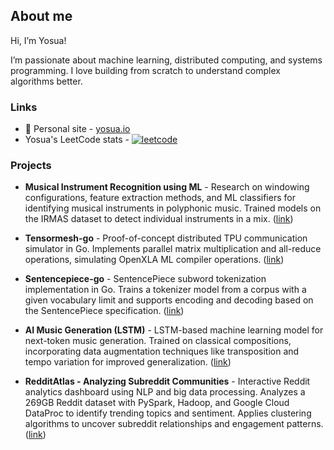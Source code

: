 ## About me

Hi, I’m Yosua! 

I’m passionate about machine learning, distributed computing, and systems programming. I love building from scratch to understand complex algorithms better.
### Links
- 👋  Personal site - [yosua.io](https://yosua.io)
- Yosua's LeetCode stats - [![leetcode](https://leetcode-stats-six.vercel.app/api?username=yosuamuliawan19)](https://leetcode.com/yosuamuliawan19/)

### Projects

- **Musical Instrument Recognition using ML** - Research on windowing configurations, feature extraction methods, and ML classifiers for identifying musical instruments in polyphonic music. Trained models on the IRMAS dataset to detect individual instruments in a mix. ([link](https://github.com/Yosuamuliawan19/csmc_mume_polyphonic_instrument_classification/blob/master/MUME_2020___Submission.pdf))

- **Tensormesh-go**  - Proof-of-concept distributed TPU communication simulator in Go. Implements parallel matrix multiplication and all-reduce operations, simulating OpenXLA ML compiler operations. ([link](https://github.com/Yosuamuliawan19/tensormesh-go))

- **Sentencepiece-go** - SentencePiece subword tokenization implementation in Go. Trains a tokenizer model from a corpus with a given vocabulary limit and supports encoding and decoding based on the SentencePiece specification. ([link](https://github.com/Yosuamuliawan19/sentencepiece-go))

- **AI Music Generation (LSTM)** - LSTM-based machine learning model for next-token music generation. Trained on classical compositions, incorporating data augmentation techniques like transposition and tempo variation for improved generalization. ([link]([https://github.com/Yosuamuliawan19/csmc_mume_polyphonic_instrument_classification/blob/master/MUME_2020___Submission.pdf](http://bit.ly/lstm-music-gen)))

- **RedditAtlas - Analyzing Subreddit Communities**  - Interactive Reddit analytics dashboard using NLP and big data processing. Analyzes a 269GB Reddit dataset with PySpark, Hadoop, and Google Cloud DataProc to identify trending topics and sentiment. Applies clustering algorithms to uncover subreddit relationships and engagement patterns. ([link](https://bit.ly/reddit-bigdata))
